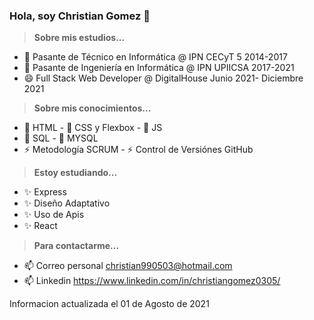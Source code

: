 ### Hola, soy Christian Gomez 👋

<!--
**ChristianGomez0305/ChristianGomez0305** is a ✨ _special_ ✨ repository because its `README.md` (this file) appears on your GitHub profile.
-->

> **Sobre mis estudios...**
- 🔭 Pasante de Técnico en Informática @ IPN CECyT 5  2014-2017
- 🔭 Pasante de Ingeniería en Informática @ IPN UPIICSA 2017-2021
- 😄 Full Stack Web Developer @ DigitalHouse  Junio 2021- Diciembre 2021

> **Sobre mis conocimientos...**
- 🌱 HTML - 🌱 CSS y Flexbox - 🌱 JS
- 👯 SQL  - 👯 MYSQL
- ⚡ Metodología SCRUM   - ⚡ Control de Versiónes GitHub  

> **Estoy estudiando...**
- ✨ Express
- ✨ Diseño Adaptativo
- ✨ Uso de Apis
- ✨ React

> **Para contactarme...**
- 📫 Correo personal christian990503@hotmail.com
- 📫 Linkedin https://www.linkedin.com/in/christiangomez0305/

Informacion actualizada el 01 de Agosto de 2021
